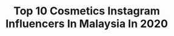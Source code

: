 ---
title: Top 10 Cosmetics Instagram Influencers In Malaysia In 2020
description: >-
  Find top cosmetics Instagram influencers in Malaysia in 2020. Most popular hashtags: #stayhome #love #skincare #cosmetics.
platform: Instagram
hits: 26
text_top: Analyze the top-rated Instagram profiles on inBeat.
text_bottom: Our database has 26 Instagram influencers like this in Malaysia for you to connect with.
profiles:
  - username: "azrilradzi"
    fullname: >-
      azrilradzi
    bio: >-
      V’Asia Cosmetic Positive peoples, vibes & comments only... @vasia.official
    location: "Malaysia"
    followers: 109864
    engagement: 154
    commentsToLikes: 0.027683
    id: ck6u0e7cif65s0j71k3sks2tz
    verified: true
    hashtags: "#galaxybudslive, #teamgalaxy, #backbone, #cuticutimalaysia"
  - username: "gebrielpadan"
    fullname: >-
      GEBRIEL PADAN®
    bio: >-
      Art & Culture Founder of @oryzaskincare_ Founder of Gebriel Padan Artistry Studio Contact Number: +6010948228 Tap the link below to make a booking:
    location: "Malaysia"
    followers: 100060
    engagement: 109
    commentsToLikes: 0.009968
    id: ck5q8353e47ws0i115k5rkrkq
    verified: false
    hashtags: "#bobbibrownmy, #oryza, #maccosmetic, #sarawakian"
  - username: "jessiekmy"
    fullname: >-
      Jessie k ◡̈
    bio: >-
      ⠀⠀⠀ ⠀⠀⠀ ⠀ ⠀⠀⠀ ⠀Live a life you'll remember 🦌⠀⠀⠀ ⠀⠀⠀ ⠀⠀⠀⠀⠀ ⠀⠀⠀
    location: "Malaysia"
    followers: 41153
    engagement: 328
    commentsToLikes: 0.026863
    id: ck0ttdt0z2auv0i19by3rex7i
    verified: false
    hashtags: "#sonyalphamalaysia, #sony135mmf18, #cafeteller, #sonyalpha"
  - username: "falazainal"
    fullname: >-
      F A L
    bio: >-
      #designwithfal 5"4 🇲🇾 KL • @sobersquadpro Business enquiries; DM📮or Email 📧
    location: "Malaysia"
    followers: 91686
    engagement: 177
    commentsToLikes: 0.009514
    id: ck5zl19uykjnz0i14ib3fnzbq
    verified: false
    hashtags: "#ootd, #tb, #staysafe, #stayhome"
  - username: "kexinkexinn"
    fullname: >-
      林可欣𝙆𝙚𝙓𝙞𝙣 ™
    bio: >-
      2017 《我想和你唱²》第十二期 王俊凱 2019 《女朋友》个人单曲 2020《转圈圈》🎬 少年李白·花月离 推广曲 ᠻʙ ᴘᴀɢᴇ ➡️ 林可欣ᴋᴇxɪɴ ᴡᴇɪʙᴏ 微博 ➡️林可欣ᴋᴇxɪɴ 📩 ᴋᴇxɪɴᴋᴇxɪɴɴ@ɢᴍᴀɪʟ.ᴄᴏᴍ
    location: "Malaysia"
    followers: 12675
    engagement: 504
    commentsToLikes: 0.012109
    id: ck6tmox0188u40j7171yb7eky
    verified: false
    hashtags: "#love, #asian, #loveyourself, #ootd"
  - username: "sarahmaylow"
    fullname: >-
      Malaysia No.1 Tarot Reader 🔮🃏
    bio: >-
      Cult Leader | Astrologer | Miss Msia Earth Energetic ‘13 | Sociologist | PhD Candidate | Boss @sarahmaylowtarotacademy 👇Book a TAROT READING👇
    location: "Malaysia"
    followers: 47972
    engagement: 244
    commentsToLikes: 0.014824
    id: ck5hdx1pdptcl0i11m5ynfrid
    verified: false
    hashtags: "#malaysia, #smltarot, #tarot, #kltarot"
  - username: "madhumacintosh"
    fullname: >-
      madhumohana
    bio: >-
      Official account of Madhu Mohana 🇸🇬 | Tampines Rovers Football Club ⚽️ 👟 Mizuno Singapore 📲 Email/Dm for collabs 📧 madhumohana.lionsxii@gmail.com
    location: "Malaysia"
    followers: 11250
    engagement: 441
    commentsToLikes: 0.040059
    id: ckap3zqrt57gh0i78riharg59
    verified: false
    hashtags: "#sgunited, #wuhan, #charity, #tampinesrovers"
  - username: "ken_doll_dubaiii"
    fullname: >-
      Adnan Zafar🧿
    bio: >-
      1st 🇵🇰 Ken Doll 📍🇦🇪 Fashion ° Skincare ° Food Throwing kindness around like confetti.
    location: "Malaysia"
    followers: 57361
    engagement: 107
    commentsToLikes: 0.371163
    id: ck9wgdlsxsyfu0j78x13l2lwd
    verified: false
    hashtags: "#mydubai, #foodporn, #foodie, #lifeofkendoll"
  - username: "magg.my"
    fullname: >-
      Maggie Soo 苏慧琳
    bio: >-
      Cheerful, full of life and happy hopes 🥰🌻 Team @instafluencer_malaysia @sevenvault 🇲🇾@funnoqs Restaurant Ambassador @lameimalahotpot
    location: "Malaysia"
    followers: 21148
    engagement: 496
    commentsToLikes: 0.013455
    id: ck5q81mo541uw0i11qyalfwki
    verified: false
    hashtags: "#nattacosme, #malaysia, #nattacosmereview, #natural"
  - username: "nicoluvxxx"
    fullname: >-
      Nicole Teh • 🏝
    bio: >-
      Follow me on Tik Tok ➡️ nicotone 📍KL & PG 📮 Drop me a mail
    location: "Malaysia"
    followers: 14207
    engagement: 410
    commentsToLikes: 0.007454
    id: ck0vycq3p3bzt0i199qq7r7bd
    verified: false
    hashtags: "#style, #followme, #ootd, #instagood"
---
